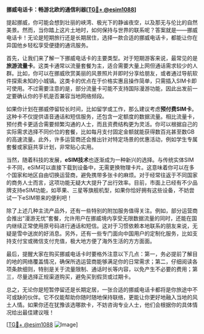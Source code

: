 **挪威电话卡：畅游北欧的通信利器[[TG💪+ @esim1088](https://t.me/s/esim1088)]**

提起挪威，你可能会想到壮丽的峡湾、极光下的静谧夜空，以及那无与伦比的自然美景。然而，当你踏上这片土地时，如何保持与世界的联系呢？答案就是——挪威电话卡！无论是短期旅行还是长期居住，选择一款合适的挪威电话卡，都能让你在异国他乡轻松享受便捷的通讯服务。

首先，让我们来了解一下挪威电话卡的主要类型。对于短期游客来说，最常见的是**旅游流量卡**。这类卡通常以流量套餐为主，适合需要大量上网但通话需求较少的人群。比如，你可以在挪威欣赏美丽的风景照片并即时分享给朋友，或者通过导航软件探索未知的小城镇。这类卡的优点在于价格实惠且操作简单，只需插入SIM卡即可使用。不过需要注意的是，部分流量卡可能不支持国际漫游功能，因此出发前一定要确认你的手机是否兼容当地网络频段。

如果你计划在挪威停留较长时间，比如留学或工作，那么建议考虑**预付费SIM卡**。这种卡不仅提供语音通话和短信服务，还包含一定额度的数据流量。相比流量卡，预付费卡更适合需要频繁沟通的人士，而且资费结构更为灵活。你可以根据自己的实际需求选择不同价位的套餐，比如每月支付固定金额就能获得数百兆甚至数GB的高速流量。此外，许多运营商还会推出针对特定场景的优惠活动，例如学生专属套餐或家庭共享计划，非常贴心实用。

当然，随着科技的发展，**eSIM技术**也逐渐成为一种新兴的选择。与传统实体SIM卡不同，eSIM可以直接下载到设备中，无需更换物理卡片。这意味着你可以在多个国家和地区自由切换运营商，避免携带多张卡的麻烦。对于经常往返于不同国家的商务人士而言，这项功能无疑大大提升了出行效率。目前，市面上已经有不少品牌支持eSIM功能，如苹果、三星等旗舰机型，如果你恰好拥有这些设备，不妨尝试一下eSIM带来的便利吧！

除了上述几种主流产品外，还有一些特别的附加服务值得关注。例如，部分运营商会推出“漫游无忧”套餐，允许用户在挪威境内享受无限数据流量的同时，还能在国内继续正常使用原号码进行通话和短信。这对于习惯依赖本地联系的朋友来说，无疑是雪中送炭的好消息。另外，还有一些专门面向中国用户的定制化服务，比如支持支付宝或微信支付充值，极大地方便了海外生活的方方面面。

最后，提醒大家在购买挪威电话卡时要格外注意以下几点：第一，务必提前了解目的地的网络覆盖情况，确保所选运营商能够满足你的日常需求；第二，仔细阅读各项条款细则，特别是关于流量限制、通话时长等内容，以免产生不必要的费用；第三，尽量选择正规渠道购买，避免买到假货或过期卡。

总之，无论你是短暂停留还是长期定居，一张合适的挪威电话卡都将是你旅途中不可或缺的伙伴。它不仅能帮助你随时随地保持联络，更能让你更好地融入当地的风土人情。如果你还在犹豫该选哪款卡，不妨咨询专业人士，他们会根据你的具体情况给出最佳建议哦！

[[TG💪+ @esim1088](https://t.me/s/esim1088) ![Image](https://i.postimg.cc/4NQfJmqS/Snipaste-2025-05-13-00-14-12.png)]
